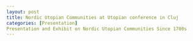 ```yaml
--- 
layout: post 
title: Nordic Utopian Communities at Utopian conference in Cluj 
categories: [Presentation] 
Presentation and Exhibit on Nordic Utopian Communities Since 1700s 
--- 
```

